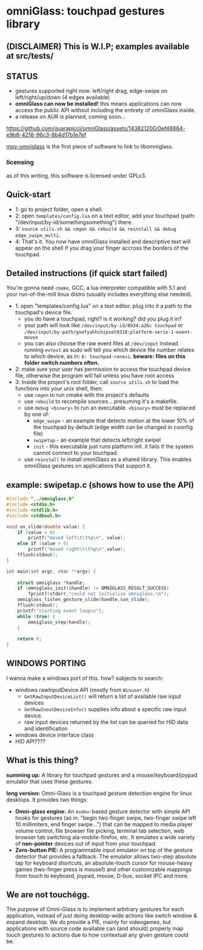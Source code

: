 # omniGlass: touchpad gestures library

## (DISCLAIMER) This is W.I.P; examples available at src/tests/





## STATUS
- gestures supported right now: left/right drag, edge-swipe on left/right/up/down (4 edges available)
- **omniGlass can now be installed!** this means applications can now access the public API without including the entirety of omniGlass inside.
- a release on AUR is planned, coming soon...
  
https://github.com/guarapicci/omniGlass/assets/143821200/0ef46864-e9b8-4218-96c3-8b4d17b1e7ef

[mpv-omniglass](https://github.com/guarapicci/mpv-omniGlass/tree/main) is the first piece of software to link to libomniglass.

### licensing
as of this writing, this software is licensed under GPLv3.

## Quick-start
- 1: go to project folder, open a shell.
- 2: open `templates/config.lua` on a text editor, add your touchpad (path: "/dev/input/by-id/somethingsomething") there.
- 3: `source utils.sh && cmgen && rebuild && reinstall && debug edge_swipe_multi`.
- 4: That's it. You now have omniGlass installed and descriptive text will appear on the shell if you drag your finger accross the borders of the touchpad.
## Detailed instructions (if quick start failed)
You're gonna need `cmake`, GCC, a lua interpreter compatible with 5.1 and your run-of-the-mill linux distro (usually includes everything else needed).

- 1: open "templates/config.lua" on a text editor. plug into it a path to the touchpad's device file.
  - you do have a touchpad, right? is it working? did you plug it in?
  - your path will look like `/dev/input/by-id/0934:a26c touchpad` or `/dev/input/by-path/goofyahhchipset0318:platform-serio-1-event-mouse`
  - you can also choose the raw event files at `/dev/input` instead. running `evtest` as sudo will tell you which device file number relates to which device, as in: `6: touchpad-renesi`. **beware: files on this folder switch numbers often.**
- 2: make sure your user has permission to access the touchpad device file, otherwise the program will fail unless you have root access
- 3: Inside the project's root folder, call `source utils.sh` to load the functions into your unix shell, then:
  - use `cmgen` to run cmake with the project's defaults
  - use `rebuild` to recompile sources... presuming it's a makefile.
  - use `debug <binary>` to run an executable. `<binary>` must be replaced by one of:
    - `edge_swipe` - an example that detects motion at the lower 10% of the touchpad by default (edge width can be changed in coonfig file)
    - `swipetap` - an example that detects left/right swipel
    - `init` - this executable just runs platform init. it fails if the system cannot connect to your touchpad.
  - use `reinstall` to install omniGlass as a shared library. This enables omniGlass gestures on applications that support it.
## example: swipetap.c (shows how to use the API)
```C
#include "../omniglass.h"
#include <stdio.h>
#include <stdlib.h>
#include <stdbool.h>

void on_slide(double value) {
    if (value < 0)
        printf("moved left\t\t%g\n", value);
    else if (value > 0)
        printf("moved right\t\t%g\n",value);
    fflush(stdout);
}

int main(int argc, char **argv) {
        
    struct omniglass *handle;
    if (omniglass_init(&handle) != OMNIGLASS_RESULT_SUCCESS)
        fprintf(stderr,"could not initialize omniglass.\n");
    omniglass_listen_gesture_slide(handle,&on_slide);
    fflush(stdout);
    printf("starting event loop\n");
    while (true) {
        omniglass_step(handle);
    }
    
    return 0;
}

```

## WINDOWS PORTING
I wanna make a windows port of this. how? subjects to search:
- windows rawInputDevice API (mostly from `Winuser.h`)
  - `GetRawInputDeviceList()` will return a list of available raw input devices
  - `GetRawInoutDeviceInfo()` supplies info about a specific raw input device.
  - raw input devices returned by the list can be queried for HID data and identification
- windows device interface class
- HID API????

## What is this thing?

**summing up:** A library for touchpad gestures and a mouse/keyboard/joypad emulator that uses these gestures.

**long version:** Omni-Glass is a touchpad gesture detection engine for linux desktops. It provides two things:

- **Omni-glass engine:** An `evdev`-based gesture detector with simple API hooks for gestures (as in: "begin two-finger swipe, two-finger swipe left 10 millimiters, end finger swipe...") that can be mapped to media player volume control, file browser file picking, terminal tab selection, web browser tab switching ala-mobile-firefox, etc.
It emulates a wide variety of **non-pointer** devices out of input from your touchpad.
- **Zero-button PIE:** A programmable input emulator on top of the gesture detector that provides a fallback. The emulator allows two-step absolute tap for keyboard shortcuts, an absolute-touch cursor for mouse-heavy games (two-finger press is mouse1) and other customizable mappings from touch to keyboard, joypad, mouse, D-bus, socket IPC and more.

## We are not touchégg.
The purpose of Omni-Glass is to implement arbitrary gestures for each application, instead of just doing desktop-wide actions like switch window & expand desktop.
We do provide a PIE, mainly for videogames, but applications with source code available can (and should) properly map touch gestures to actions due to how contextual any given gesture could be.´
